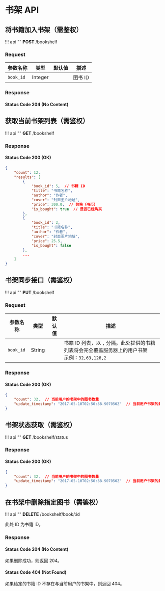 # 书架 API

## 将书籍加入书架（需鉴权）

!!! api ""
    **POST** /bookshelf
    
### Request

| 参数名称 | 类型 | 默认值 | 描述 |
| --- | --- | --- | --- |
| `book_id` | Integer | | 图书 ID |
    
### Response

#### Status Code 204 (No Content)

## 获取当前书架列表（需鉴权）

!!! api ""
    **GET** /bookshelf
    
### Response

#### Status Code 200 (OK)

```json
{
    "count": 12,
    "results": [
        {
            "book_id": 5,  // 书籍 ID
            "title": "书籍名称",
            "author": "作者",
            "cover": "封面图片地址",
            "price": 300.0,  // 价格（书币）
            "is_bought": true  // 是否已经购买
        },
        {
            "book_id": 2,
            "title": "书籍名称",
            "author": "作者",
            "cover": "封面图片地址",
            "price": 25.5,
            "is_bought": false
        },
        ...
    ]
}
```

## 书架同步接口（需鉴权）

!!! api ""
    **PUT** /bookshelf
    
### Request

| 参数名称 | 类型 | 默认值 | 描述 |
| --- | --- | --- | --- |
| `book_id` | String | | 书籍 ID 列表，以 `,` 分隔。此处提供的书籍列表将会完全覆盖服务器上的用户书架<br/>示例：`32,63,128,2` |

### Response

#### Status Code 200 (OK)

```json
{
    "count": 32,  // 当前用户的书架中的图书数量
    "update_timestamp": "2017-05-10T02:50:38.907056Z"  // 当前用户书架的最后更新时间
}
```

## 书架状态获取（需鉴权）

!!! api ""
    **GET** /bookshelf/status
    
### Response

#### Status Code 200 (OK)

```json
{
    "count": 32,  // 当前用户的书架中的图书数量
    "update_timestamp": "2017-05-10T02:50:38.907056Z"  // 当前用户书架的最后更新时间
}
```

## 在书架中删除指定图书（需鉴权）

!!! api ""
    **DELETE** /bookshelf/book/:id
    
此处 ID 为书籍 ID。

### Response

#### Status Code 204 (No Content)

如果删除成功，则返回 204。

#### Status Code 404 (Not Found)

如果给定的书籍 ID 不存在与当前用户的书架中，则返回 404。

